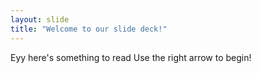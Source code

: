```yaml
---
layout: slide
title: "Welcome to our slide deck!"
---
```

Eyy here's something to read
Use the right arrow to begin!
